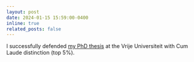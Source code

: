 ```yaml
---
layout: post
date: 2024-01-15 15:59:00-0400
inline: true
related_posts: false
---
```


I successfully defended [my PhD thesis](https://research.vu.nl/en/publications/optimisation-in-neurosymbolic-learning-systems) at the Vrije Universiteit with Cum Laude distinction (top 5%). 